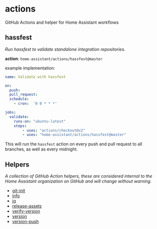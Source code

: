 # actions

GitHub Actions and helper for Home Assistant workflows

## hassfest

_Run hassfest to validate standalone integration repositories._

**action**: `home-assistant/actions/hassfest@master`

example implementation:

```yaml
name: Validate with hassfest

on:
  push:
  pull_request:
  schedule:
    - cron:  '0 0 * * *'

jobs:
  validate:
    runs-on: "ubuntu-latest"
    steps:
        - uses: "actions/checkout@v2"
        - uses: "home-assistant/actions/hassfest@master"
```

This will run the `hassfest` action on every push and pull request to all branches, as well as every midnight.


## Helpers

_A collection of GitHub Action helpers, these are considered internal to the Home Assistant organization on GitHub and will change without warning._

- [git-init](./helpers/git-init/action.yml)
- [info](./helpers/info/action.yml)
- [jq](./helpers/jq/action.yml)
- [release-assets](./helpers/release-assets/action.yml)
- [verify-version](./helpers/verify-version/action.yml)
- [version](./helpers/version/action.yml)
- [version-push](./helpers/version-push/action.yml)
